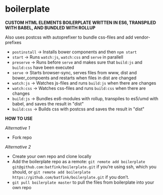 # boilerplate

**CUSTOM HTML ELEMENTS BOILERPLATE WRITTEN IN ES6, TRANSPILED WITH BABEL, AND BUNDLED WITH ROLLUP**

Also uses postcss with autoprefixer to bundle css-files and add vendor-prefixes

- `postinstall` -> Installs bower components and then `npm start`
- `start` -> Runs `watch:js`, `watch:css` and `serve` in parallell
- `preserve` -> Runs before `serve` and makes sure that `build:js` and `build:css` have been executed
- `serve` -> Starts browser-sync, serves files from www, dist and bower_compoents and restarts when files in dist are changed
- `watch:js` -> Watches js-files and runs `build:js` when there are changes
- `watch:css` -> Watches css-files and runs `build:css` when there are changes
- `build:js` -> Bundles es6-modules with rollup, transpiles to es5/umd with babel, and saves the result in "dist"
- `build:css` -> Builds css with postcss and saves the result in "dist"

**HOW TO USE**

*Alternative 1*
- Fork repo

*Alternative 2*
- Create your own repo and clone locally
- Add the boilerplate repo as a remote: `git remote add boilerplate git@github.com:batfink/boilerplate.git` if you’re using ssh, which you should, or `git remote add boilerplate https://github.com/batfink/boilerplate.git` if you don’t.
- `git pull boilerplate master` to pull the files from boilerplate into your own repo

